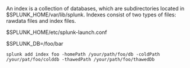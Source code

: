 An index is a collection of databases, which are subdirectories located in $SPLUNK_HOME/var/lib/splunk. 
Indexes consist of two types of files: rawdata files and index files.

$SPLUNK_HOME/etc/splunk-launch.conf

$SPLUNK_DB=/foo/bar

```splunk add index foo -homePath /your/path/foo/db -coldPath /your/pat/foo/colddb -thawedPath /your/path/foo/thawedDb```
